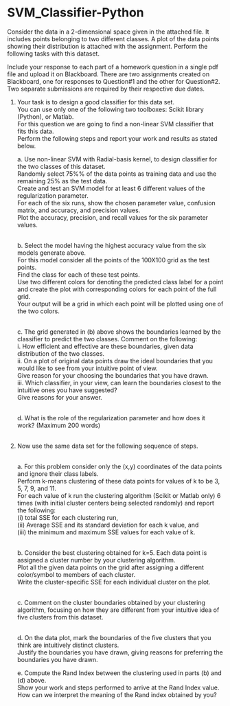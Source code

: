 # SVM_Classifier-Python

Consider the data in a 2-dimensional space given in the attached file. It includes points belonging to two different classes. 
A plot of the data points showing their distribution is attached with the assignment. Perform the following tasks with this dataset.

Include your response to each part of a homework question in a single pdf file and upload it on Blackboard. 
There are two assignments created on Blackboard, one for responses to Question#1 and the other for Question#2. 
Two separate submissions are required by their respective due dates.<br/>

1.	Your task is to design a good classifier for this data set. <br/>
    You can use only one of the following two toolboxes: Scikit library (Python), or Matlab. <br/>
    For this question we are going to find a non-linear SVM classifier that fits this data. <br/>
    Perform the following steps and report your work and results as stated below. <br/>
    
    a.	Use non-linear SVM with Radial-basis kernel, to design classifier for the two classes of this dataset. <br/>
        Randomly select 75%% of the data points as training data and use the remaining 25% as the test data. <br/>
        Create and test an SVM model for at least 6 different values of the regularization parameter.<br/>
        For each of the six runs, show the chosen parameter value, confusion matrix, and accuracy, and precision values. <br/>
        Plot the accuracy, precision, and recall values for the six parameter values. <br/><br/>
        
    b.	Select the model having the highest accuracy value from the six models generate above. <br/>
        For this model consider all the points of the 100X100 grid as the test points. <br/>
        Find the class for each of these test points. <br/>
        Use two different colors for denoting the predicted class label for a point and create the plot with corresponding colors for each point of the full grid.<br/>
        Your output will be a grid in which each point will be plotted using one of the two colors. <br/><br/>
        
    c.	The grid generated in (b) above shows the boundaries learned by the classifier to predict the two classes. Comment on the following: <br/>
            i.	How efficient and effective are these boundaries, given data distribution of the two classes.<br/>
            ii.	On a plot of original data points draw the ideal boundaries that you would like to see from your intuitive point of view. <br/>
                Give reason for your choosing the boundaries that you have drawn. <br/>
            iii. Which classifier, in your view, can learn the boundaries closest to the intuitive ones you have suggested? <br/>
                 Give reasons for your answer.<br/><br/>
             
    d.	What is the role of the regularization parameter and how does it work? (Maximum 200 words)<br/><br/>

2.	Now use the same data set for the following sequence of steps. <br/><br/>

    a.	For this problem consider only the (x,y) coordinates of the data points and ignore their class labels. <br/>
        Perform k-means clustering of these data points for values of k to be 3, 5, 7, 9, and 11. <br/>
        For each value of k run the clustering algorithm (Scikit or Matlab only) 6 times (with initial cluster centers being selected randomly) and report the following: <br/>
            (i) total SSE for each clustering run, <br/>
            (ii) Average SSE and its standard deviation for each k value, and <br/>
            (iii) the minimum and maximum SSE values for each value of k.<br/><br/>
        
    b.	Consider the best clustering obtained for k=5. Each data point is assigned a cluster number by your clustering algorithm. <br/>
        Plot all the given data points on the grid after assigning a different color/symbol to members of each cluster. <br/>
        Write the cluster-specific SSE for each individual cluster on the plot.<br/><br/>
        
    c.	Comment on the cluster boundaries obtained by your clustering algorithm, focusing on how they are different from your intuitive idea of five clusters from this dataset.<br/> <br/>
    
    d.	On the data plot, mark the boundaries of the five clusters that you think are intuitively distinct clusters.  <br/>
        Justify the boundaries you have drawn, giving reasons for preferring the boundaries you have drawn. <br/>
        
    e.	Compute the Rand Index between the clustering used in parts (b) and (d) above.  <br/>
        Show your work and steps performed to arrive at the Rand Index value.  <br/>
        How can we interpret the meaning of the Rand index obtained by you? <br/>
